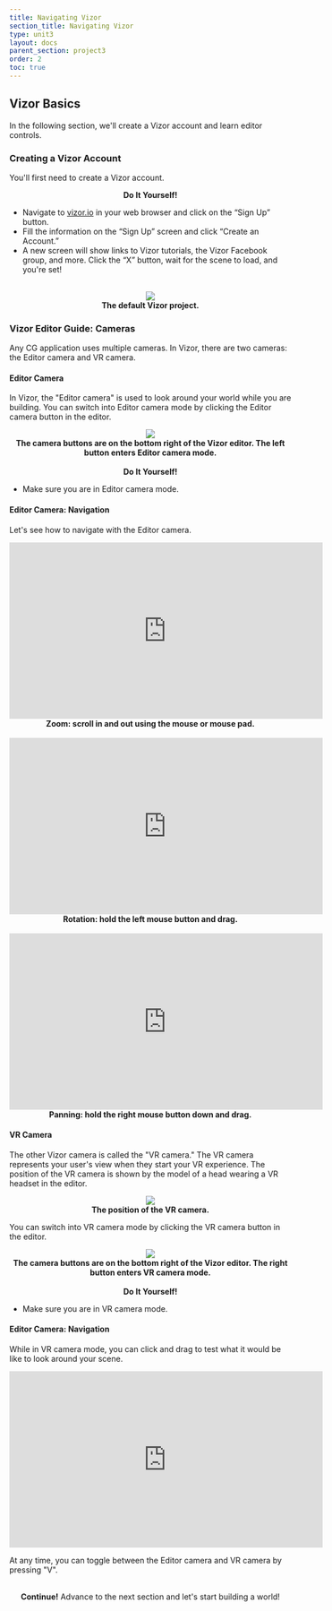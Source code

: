 ```yaml
---
title: Navigating Vizor
section_title: Navigating Vizor
type: unit3
layout: docs
parent_section: project3
order: 2
toc: true
---
```


## Vizor Basics

In the following section, we'll create a Vizor account and learn editor controls.

### Creating a Vizor Account
You'll first need to create a Vizor account.
<br/>
<div class="alert_green">
  <div style="text-align:center">
  	<strong>Do It Yourself!</strong> 
  </div>
  <ul> 
  	<li>Navigate to <a href="https://vizor.io" target="_blank">vizor.io</a> in your web browser and click on the “Sign Up” button. </li>
  	<li> Fill the information on the “Sign Up” screen and click “Create an Account.” </li>
  	<li> A new screen will show links to Vizor tutorials, the Vizor Facebook group, and more. Click the “X” button, wait for the scene to load, and you're set! </li>
  </ul>
</div>

<br>

<div style="text-align:center">
	<img src="/images/docs/intro_vizor/create_account2.png">
	<br>
	<strong> The default Vizor project. </strong>
</div>

### Vizor Editor Guide: Cameras
Any CG application uses multiple cameras. In Vizor, there are two cameras: the Editor camera and VR camera.

#### Editor Camera

In Vizor, the "Editor camera" is used to look around your world while you are building. You can switch into Editor camera mode by clicking the Editor camera button in the editor.

<div style="text-align:center">
	<img src="/images/docs/intro_vizor/edit_cam.png">
	<br>
	<strong> The camera buttons are on the bottom right of the Vizor editor. The left button enters Editor camera mode. </strong>
</div>

<br>

<div class="alert_green">
  <div style="text-align:center">
  	<strong>Do It Yourself!</strong> 
  </div>
  <ul> 
  	<li>Make sure you are in Editor camera mode. </li>
  </ul>
</div>

#### Editor Camera: Navigation
Let's see how to navigate with the Editor camera.

<div style="text-align:center">
	<iframe width="560" height="315" src="https://www.youtube.com/embed/AgmAzrLSdS4" frameborder="0" allowfullscreen></iframe>
	<br>
	<strong>Zoom: scroll in and out using the mouse or mouse pad.</strong> 
</div>
<br>

<div style="text-align:center">
	<iframe width="560" height="315" src="https://www.youtube.com/embed/8KJIK2iAR3Y" frameborder="0" allowfullscreen></iframe>
	<br>
	<strong>Rotation: hold the left mouse button and drag.</strong> 
</div>
<br>

<div style="text-align:center">
	<iframe width="560" height="315" src="https://www.youtube.com/embed/8tT26p_t5So" frameborder="0" allowfullscreen></iframe>
	<br>
	<strong>Panning: hold the right mouse button down and drag.</strong> 
</div>

#### VR Camera

The other Vizor camera is called the "VR camera." The VR camera represents your user's view when they start your VR experience. The position of the VR camera is shown by the model of a head wearing a VR headset in the editor. 

<div style="text-align:center">
	<img src="/images/docs/intro_vizor/navigation0.png">
	<br>
	<strong> The position of the VR camera. </strong>
</div>

You can switch into VR camera mode by clicking the VR camera button in the editor.

<div style="text-align:center">
	<img src="/images/docs/intro_vizor/vr_cam.png">
	<br>
	<strong> The camera buttons are on the bottom right of the Vizor editor. The right button enters VR camera mode. </strong>
</div>

<br>

<div class="alert_green">
  <div style="text-align:center">
  	<strong>Do It Yourself!</strong> 
  </div>
  <ul> 
  	<li>Make sure you are in VR camera mode. </li>
  </ul>
</div>

#### Editor Camera: Navigation
While in VR camera mode, you can click and drag to test what it would be like to look around your scene.

<iframe width="560" height="315" src="https://www.youtube.com/embed/EiVuDRYkvpA" frameborder="0" allowfullscreen></iframe>

At any time, you can toggle between the Editor camera and VR camera by pressing "V".

<br/>
<div class="alert_green" style="text-align:center">
  <strong>Continue!</strong> Advance to the next section and let's start building a world!
</div>